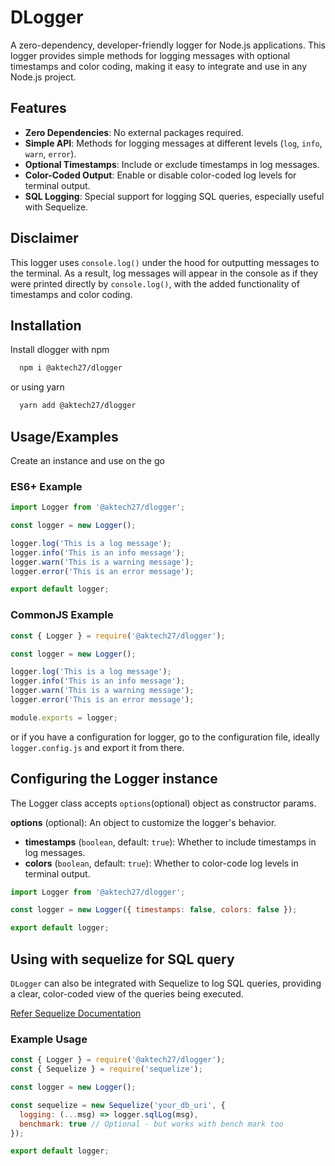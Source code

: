 
# DLogger

A zero-dependency, developer-friendly logger for Node.js applications. This logger provides simple methods for logging messages with optional timestamps and color coding, making it easy to integrate and use in any Node.js project.


## Features

- **Zero Dependencies**: No external packages required.
- **Simple API**: Methods for logging messages at different levels (`log`, `info`, `warn`, `error`).
- **Optional Timestamps**: Include or exclude timestamps in log messages.
- **Color-Coded Output**: Enable or disable color-coded log levels for terminal output.
- **SQL Logging**: Special support for logging SQL queries, especially useful with Sequelize.


## Disclaimer

This logger uses `console.log()` under the hood for outputting messages to the terminal. As a result, log messages will appear in the console as if they were printed directly by `console.log()`, with the added functionality of timestamps and color coding.


## Installation

Install dlogger with npm

```bash
  npm i @aktech27/dlogger
```
or using yarn

```bash
  yarn add @aktech27/dlogger
```


## Usage/Examples

Create an instance and use on the go

### ES6+ Example

```javascript
import Logger from '@aktech27/dlogger';

const logger = new Logger();

logger.log('This is a log message');
logger.info('This is an info message');
logger.warn('This is a warning message');
logger.error('This is an error message');

export default logger;
```

### CommonJS Example

```javascript
const { Logger } = require('@aktech27/dlogger');

const logger = new Logger();

logger.log('This is a log message');
logger.info('This is an info message');
logger.warn('This is a warning message');
logger.error('This is an error message');

module.exports = logger;
```

or if you have a configuration for logger, go to the configuration file, ideally  `logger.config.js` and export it from there.
## Configuring the Logger instance
The Logger class accepts `options`(optional) object as constructor params.

**options** (optional): An object to customize the logger's behavior.
  - **timestamps** (`boolean`, default: `true`): Whether to include timestamps in log messages.
  - **colors** (`boolean`, default: `true`): Whether to color-code log levels in terminal output.

```javascript
import Logger from '@aktech27/dlogger';

const logger = new Logger({ timestamps: false, colors: false });

export default logger;
```

## Using with sequelize for SQL query

`DLogger` can also be integrated with Sequelize to log SQL queries, providing a clear, color-coded view of the queries being executed.

[Refer Sequelize Documentation](https://sequelize.org/docs/v6/getting-started/#logging)


### Example Usage
```javascript
const { Logger } = require('@aktech27/dlogger');
const { Sequelize } = require('sequelize');

const logger = new Logger();

const sequelize = new Sequelize('your_db_uri', {
  logging: (...msg) => logger.sqlLog(msg),
  benchmark: true // Optional - but works with bench mark too
});

export default logger;
```